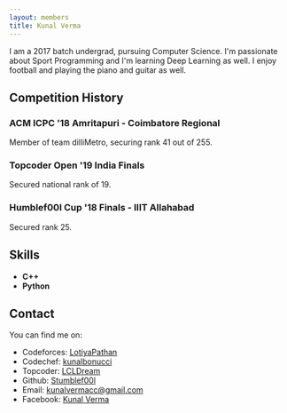 ```yaml
---
layout: members
title: Kunal Verma
---
```


I am a 2017 batch undergrad, pursuing Computer Science. I'm passionate about Sport Programming and I'm learning Deep Learning as well. I enjoy football and playing the piano and guitar as well.

Competition History
-------------------

### ACM ICPC '18 Amritapuri - Coimbatore Regional

Member of team dilliMetro, securing rank 41 out of 255.

### Topcoder Open '19 India Finals

Secured national rank of 19.

### Humblef00l Cup '18 Finals - IIIT Allahabad

Secured rank 25.

Skills
------

*   **C++**
*   **Python**

Contact
-------

You can find me on:

*   Codeforces: [LotiyaPathan](https://codeforces.com/profile/LotiyaPathan)
*   Codechef: [kunalbonucci](https://www.codechef.com/users/kunalbonucci)
*   Topcoder: [LCLDream](https://www.topcoder.com/members/LCLDream/)
*   Github: [Stumblef00l](https://github.com/Stumblef00l)
*   Email: [kunalvermacc@gmail.com](mailto:kunalvermacc@gmail.com)
*   Facebook: [Kunal Verma](https://www.facebook.com/profile.php?id=100017295073643)